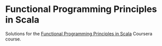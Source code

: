 # Functional Programming Principles in Scala

Solutions for the [Functional Programming Principles in Scala](https://www.coursera.org/learn/progfun1) Coursera course.
